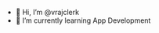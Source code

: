 - 👋 Hi, I’m @vrajclerk
- 🌱 I’m currently learning App Development 
<!---
vrajclerk/vrajclerk is a ✨ special ✨ repository because its `README.md` (this file) appears on your GitHub profile.
You can click the Preview link to take a look at your changes.
--->
